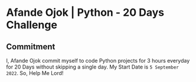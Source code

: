 # Afande Ojok | Python - 20 Days Challenge

## Commitment

I, Afande Ojok commit myself to code Python projects for 3 hours everyday for 20 Days without skipping a single day. My Start Date is `5 September 2022`. So, Help Me Lord!
